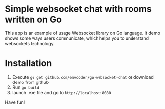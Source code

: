# Simple websocket chat with rooms written on Go
This app is an example of usage Websocket library on Go language. It demo shows some ways users communicate, which helps you to understand websockets technology.

# Installation
1. Execute `go get github.com/emvcoder/go-websocket-chat` or download demo from github
2. Run `go build`
3. launch .exe file and go to `http://localhost:8080`

Have fun!
